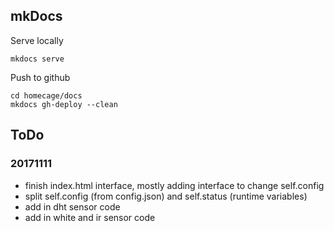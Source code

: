 
## mkDocs

Serve locally

    mkdocs serve
    
Push to github

    cd homecage/docs
    mkdocs gh-deploy --clean 
    
## ToDo

### 20171111

 - finish index.html interface, mostly adding interface to change self.config
 - split self.config (from config.json) and self.status (runtime variables)
 - add in dht sensor code
 - add in white and ir sensor code

